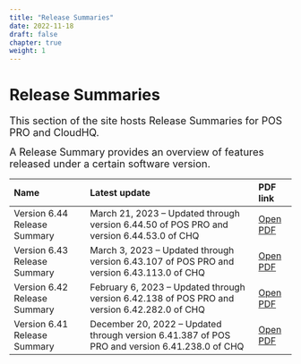 ```yaml
---
title: "Release Summaries"
date: 2022-11-18
draft: false
chapter: true
weight: 1
---
```


# Release Summaries

<font size = "4"><div style="text-align: left"> This section of the site hosts Release Summaries for POS PRO and CloudHQ.</div></font>

<font size = "4"><div style="text-align: left"> A Release Summary provides an overview of features released under a certain software version.</div></font>

|Name| Latest update|PDF link|
|:------ |:-------------- |:-------------|
|Version 6.44 Release Summary | March 21, 2023 – Updated through version 6.44.50 of POS PRO and version 6.44.53.0 of CHQ | [Open PDF](https://storage.googleapis.com/twc-pedia-prod-bucket/pdf/relsummaries/V6.44%20Release%20Summary.pdf) |
|Version 6.43 Release Summary | March 3, 2023 – Updated through version 6.43.107 of POS PRO and version 6.43.113.0 of CHQ | [Open PDF](https://storage.googleapis.com/twc-pedia-prod-bucket/pdf/relsummaries/V6.43%20Release%20Summary.pdf) |
|Version 6.42 Release Summary | February 6, 2023 – Updated through version 6.42.138 of POS PRO and version 6.42.282.0 of CHQ | [Open PDF](https://storage.googleapis.com/twc-pedia-prod-bucket/pdf/relsummaries/V6.42%20Release%20Summary.pdf) |
|Version 6.41 Release Summary | December 20, 2022 – Updated through version 6.41.387 of POS PRO and version 6.41.238.0 of CHQ | [Open PDF](https://storage.googleapis.com/twc-pedia-prod-bucket/pdf/relsummaries/Version%206.41%20Release%20Summary%20(2).pdf) |
